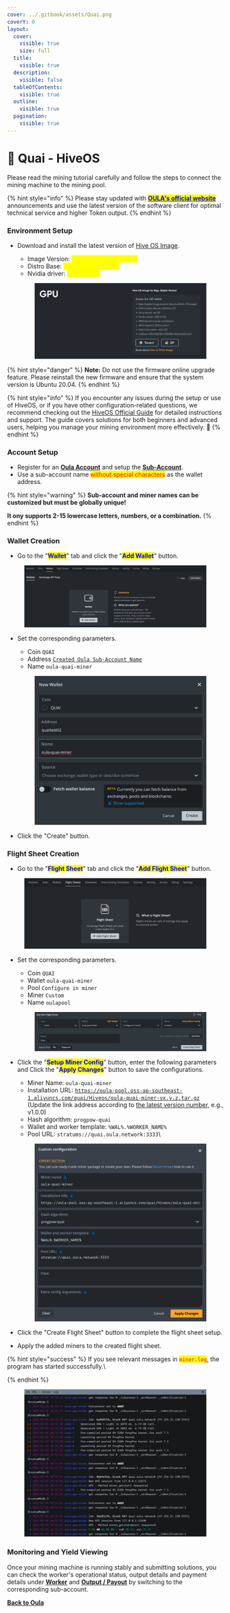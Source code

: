 ```yaml
---
cover: ../.gitbook/assets/Quai.png
coverY: 0
layout:
  cover:
    visible: true
    size: full
  title:
    visible: true
  description:
    visible: false
  tableOfContents:
    visible: true
  outline:
    visible: true
  pagination:
    visible: true
---
```


# 🤖 Quai - HiveOS

Please read the mining tutorial carefully and follow the steps to connect the mining machine to the mining pool.

{% hint style="info" %}
Please stay updated with [<mark style="color:blue;">**OULA's official website**</mark>](https://oula.network/en) announcements and use the latest version of the software client for optimal technical service and higher Token output.
{% endhint %}

### **Environment Setup**

*   Download and install the latest version of [Hive OS Image](https://hiveon.com/install/).&#x20;

    * Image Version: <mark style="color:yellow;">HiveOS-0.6-227-stable</mark>&#x20;
    * Distro Base: <mark style="color:yellow;">Ubuntu 20.04.6 LTS</mark>
    * Nvidia driver: <mark style="color:yellow;">v535.171.04</mark>

    <figure><img src="../.gitbook/assets/image (1) (1) (1).png" alt=""><figcaption></figcaption></figure>

{% hint style="danger" %}
**Note:** Do not use the firmware online upgrade feature. Please reinstall the new firmware and ensure that the system version is Ubuntu 20.04.
{% endhint %}

{% hint style="info" %}
If you encounter any issues during the setup or use of HiveOS, or if you have other configuration-related questions, we recommend checking out the [HiveOS Official Guide](https://hiveon.com/knowledge-base/guides/) for detailed instructions and support. The guide covers solutions for both beginners and advanced users, helping you manage your mining environment more effectively. 📘
{% endhint %}

### **Account Setup**

* Register for an [**Oula Account**](https://oula.network/en/register) and setup the [**Sub-Account**](https://oula.network/en/pool/manager?tab=subAccount).
* Use a sub-account name <mark style="color:red;">without special characters</mark> as the wallet address.

{% hint style="warning" %}
**Sub-account and miner names can be customized but must be globally unique!**&#x20;

**It ony supports 2-15 lowercase letters, numbers, or a combination.**
{% endhint %}

### &#x20;Wallet Creation

* Go to the "<mark style="color:blue;">**Wallet**</mark>" tab and click the "<mark style="color:blue;">**Add Wallet**</mark>" button.

<figure><img src="../.gitbook/assets/image (3).png" alt=""><figcaption></figcaption></figure>

*   Set the corresponding parameters.

    * Coin `QUAI`
    * Address [`Created Oula Sub-Account Name`](https://oula.network/en/pool/manager?tab=subAccount)
    * Name `oula-quai-miner`

    <figure><img src="../.gitbook/assets/image (19).png" alt=""><figcaption></figcaption></figure>
* Click the "Create" button.

### Flight Sheet Creation

* Go to the "<mark style="color:blue;">**Flight Sheet**</mark>" tab and click the "<mark style="color:blue;">**Add Flight Sheet**</mark>" button.

<figure><img src="../.gitbook/assets/image (5).png" alt=""><figcaption></figcaption></figure>

*   Set the corresponding parameters.

    * Coin `QUAI`
    * Wallet `oula-quai-miner`
    * Pool `Configure in miner`
    * Miner `Custom`
    * Name `oulapool`

    <figure><img src="../.gitbook/assets/image (20).png" alt=""><figcaption></figcaption></figure>
*   Click the "<mark style="color:blue;">**Setup Miner Config**</mark>" button, enter the following parameters and Click the "<mark style="color:blue;">**Apply Changes**</mark>" button to save the configurations.

    * Miner Name: `oula-quai-miner`
    * Installation URL: [`https://oula-pool.oss-ap-southeast-1.aliyuncs.com/quai/Hiveos/oula-quai-miner-vx.y.z.tar.gz`](https://oula-pool.oss-ap-southeast-1.aliyuncs.com/quai/Hiveos/oula-quai-miner-vx.y.z.tar.gz)\
      (Update the link address according to [the latest version number](https://app.gitbook.com/s/yseWjqJcypCcEst0oC22/), e.g., v1.0.0)
    * Hash algorithm: `progpow-quai`
    * Wallet and worker template: `%WAL%.%WORKER_NAME%`
    * Pool URL: `stratums://quai.oula.network:3333`\


    <figure><img src="../.gitbook/assets/image (21).png" alt=""><figcaption></figcaption></figure>
* Click the "Create Flight Sheet" button to complete the flight sheet setup.
* Apply the added miners to the created flight sheet.

{% hint style="success" %}
If you see relevant messages in <mark style="color:red;">`miner.log`</mark>, the program has started successfully.\

{% endhint %}

<figure><img src="../.gitbook/assets/image (23).png" alt=""><figcaption></figcaption></figure>

### **Monitoring and Yield Viewing**

Once your mining machine is running stably and submitting solutions, you can check the worker's operational status, output details and payment details under [**Worker**](https://oula.network/en/pool/manager?tab=miner) and [**Output / Payout**](https://oula.network/en/pool/manager?tab=output) by switching to the corresponding sub-account.





[**Back to Oula**](https://oula.network/en/login)
